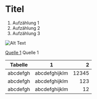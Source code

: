 # Titel

1. Aufzählung 1
2. Aufzählung 2
3. Aufzählung 3

![Alt Text](https://tenor.com/En4M.gif)

[Quelle 1](https://www.tagesanzeiger.ch/) Quelle 1

| Tabelle       | 1          	| 2	|
| ------------- |:-------------:| -----:|
| abcdefgh      | abcdefghijklm | 12345 |
| abcdefgh      | abcdefghijklm |   123 |
| abcdefgh	| abcdefghijklm |    12 |
